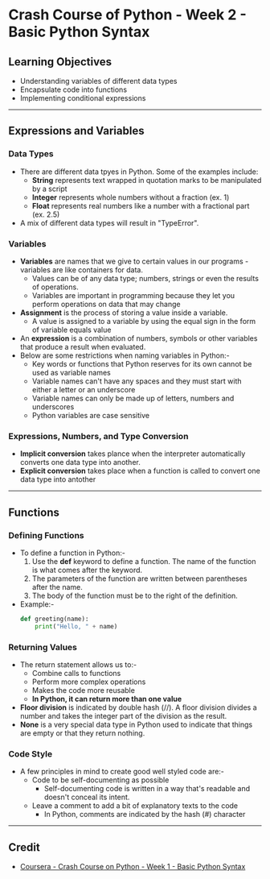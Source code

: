 # Crash Course of Python - Week 2 - Basic Python Syntax

## Learning Objectives
* Understanding variables of different data types
* Encapsulate code into functions
* Implementing conditional expressions

---

## Expressions and Variables
### Data Types
* There are different data tpyes in Python. Some of the examples include:
  * **String** represents text wrapped in quotation marks to be manipulated by a script
  * **Integer** represents whole numbers without a fraction (ex. 1)
  * **Float** represents real numbers like a number with a fractional part (ex. 2.5)
* A mix of different data types will result in "TypeError".

### Variables
* **Variables** are names that we give to certain values in our programs - variables are like containers for data.
    * Values can be of any data type; numbers, strings or even the results of operations.
    * Variables are important in programming because they let you perform operations on data that may change
* **Assignment** is the process of storing a value inside a variable.
    * A value is assigned to a variable by using the equal sign in the form of variable equals value
* An **expression** is a combination of numbers, symbols or other variables that produce a result when evaluated.
* Below are some restrictions when naming variables in Python:-
  * Key words or functions that Python reserves for its own cannot be used as variable names
  * Variable names can't have any spaces and they must start with either a letter or an underscore
  * Variable names can only be made up of letters, numbers and underscores
  * Python variables are case sensitive

### Expressions, Numbers, and Type Conversion
* **Implicit conversion** takes plance when the interpreter automatically converts one data type into another.
* **Explicit conversion** takes place when a function is called to convert one data type into antother

---

## Functions
### Defining Functions
* To define a function in Python:-
  1. Use the **def** keyword to define a function. The name of the function is what comes after the keyword. 
  2. The parameters of the function are written between parentheses after the name.
  3. The body of the function must be to the right of the definition.
* Example:-
    ```Python
    def greeting(name):
        print("Hello, " + name)
    ```

### Returning Values
* The return statement allows us to:-
  * Combine calls to functions
  * Perform more complex operations
  * Makes the code more reusable
   * **In Python, it can return more than one value**
* **Floor division** is indicated by double hash (//). A floor division divides a number and takes the integer part of the division as the result.
* **None** is a very special data type in Python used to indicate that things are empty or that they return nothing.

### Code Style
* A few principles in mind to create good well styled code are:-
  * Code to be self-documenting as possible
    * Self-documenting code is written in a way that's readable and doesn't conceal its intent. 
  * Leave a comment to add a bit of explanatory texts to the code
    * In Python, comments are indicated by the hash (#) character

---

## Credit
* [Coursera - Crash Course on Python - Week 1 - Basic Python Syntax](https://www.coursera.org/learn/python-crash-course/home/week/2)
